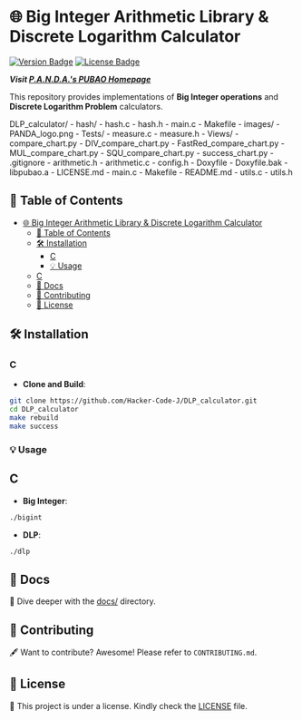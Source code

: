# 🌐 Big Integer Arithmetic Library & Discrete Logarithm Calculator
[![Version Badge](https://img.shields.io/badge/version-1.0.0-blue)]() [![License Badge](https://img.shields.io/badge/license-MIT-green)]()

**_Visit [P.A.N.D.A.'s PUBAO Homepage](https://hacker-code-j.notion.site/2023-Fall-AAP-Team-3-P-A-N-D-A-FUBAO-8a09720a080c4ad5859913331f832d55?pvs=4)_**


This repository provides implementations of **Big Integer operations** and **Discrete Logarithm Problem** calculators.

DLP_calculator/
    - hash/
      - hash.c
      - hash.h
      - main.c
      - Makefile
    - images/
      - PANDA_logo.png
    - Tests/
      - measure.c
      - measure.h
    - Views/
      - compare_chart.py
      - DIV_compare_chart.py
      - FastRed_compare_chart.py
      - MUL_compare_chart.py
      - SQU_compare_chart.py
      - success_chart.py
    - .gitignore
    - arithmetic.h
    - arithmetic.c
    - config.h
    - Doxyfile
    - Doxyfile.bak
    - libpubao.a
    - LICENSE.md
    - main.c
    - Makefile
    - README.md
    - utils.c
    - utils.h

<!-- - big_int_dlp_library/
    - docs/
        - installation.md
        - usage.md
        - ...
    - src/
        - c/
            - bigint/
                - bigint.h
                - bigint.c
            - dlp/
                - dlp.h
                - dlp.c
        - python/
            - bigint/
                - __init__.py
                - bigint.py
            - dlp/
                - __init__.py
                - dlp.py
    - tests/
        - c/
            - bigint/
                - test_bigint.c
            - dlp/
                - test_dlp.c
        - python/
            - bigint/
                - test_bigint.py
            - dlp/
                - test_dlp.py
    - examples/
        - c/
            - example_bigint.c
            - example_dlp.c
        - python/
            - example_bigint.py
            - example_dlp.py
    - scripts/
        - build.sh
        - test.sh
    - README.md
    - LICENSE
    - .gitignore
    - setup.py (for the Python package)
    - Makefile (for the C code compilation) -->


## 📌 Table of Contents

- [🌐 Big Integer Arithmetic Library \& Discrete Logarithm Calculator](#-big-integer-arithmetic-library--discrete-logarithm-calculator)
  - [📌 Table of Contents](#-table-of-contents)
  - [🛠 Installation](#-installation)
    - [C](#c)
    - [💡 Usage](#-usage)
  - [C](#c-1)
  - [📖 Docs](#-docs)
  - [🤝 Contributing](#-contributing)
  - [📜 License](#-license)

## 🛠 Installation

### C
- **Clone and Build**:

```bash
git clone https://github.com/Hacker-Code-J/DLP_calculator.git
cd DLP_calculator
make rebuild
make success
```
<!-- ### Python
- **Install via pip**:
```python
pip install ./path/to/repo
``` -->

### 💡 Usage
## C
- **Big Integer**:
```bash
./bigint
```
- **DLP**:
```bash
./dlp
```

<!-- ### Python
1. **Install via pip**:
```python
from big_int_dlp_library.python import bigint, dlp
``` -->

## 📖 Docs
📁 Dive deeper with the [docs/](docs/) directory.

## 🤝 Contributing
🖋 Want to contribute? Awesome! Please refer to `CONTRIBUTING.md`.

## 📜 License
🔐 This project is under a license. Kindly check the [LICENSE](LICENSE) file.
